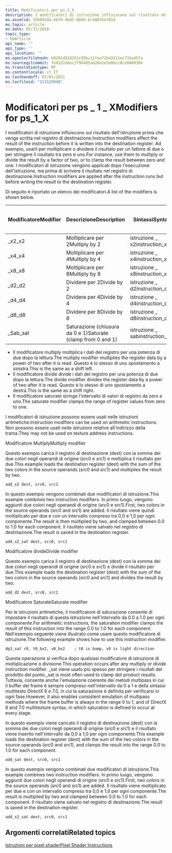 ```yaml
---
title: Modificatori per ps_1_X
description: I modificatori di istruzione influiscono sul risultato dell'istruzione prima che venga scritta nel registro di destinazione. Informazioni sui modificatori per ps_1_X.
ms.assetid: 15b892da-b6fd-4bd5-8889-bc48035e7819
ms.topic: article
ms.date: 05/31/2018
topic_type:
- kbArticle
api_name: ''
api_type: ''
api_location: ''
ms.openlocfilehash: b9291d818252c95bc11fae72bd3311ec733a45fa
ms.sourcegitcommit: 7e4322a6ec1f964d5ad26e2e5e06cc8ce840030e
ms.translationtype: MT
ms.contentlocale: it-IT
ms.lasthandoff: 07/01/2021
ms.locfileid: "113129940"
---
```

# <a name="modifiers-for-ps_1_x"></a><span data-ttu-id="be352-104">Modificatori per ps \_ 1 \_ X</span><span class="sxs-lookup"><span data-stu-id="be352-104">Modifiers for ps\_1\_X</span></span>

<span data-ttu-id="be352-105">I modificatori di istruzione influiscono sul risultato dell'istruzione prima che venga scritta nel registro di destinazione.</span><span class="sxs-lookup"><span data-stu-id="be352-105">Instruction modifiers affect the result of the instruction before it is written into the destination register.</span></span> <span data-ttu-id="be352-106">Ad esempio, usarli per moltiplicare o dividere il risultato per un fattore di due o per stringere il risultato tra zero e uno.</span><span class="sxs-lookup"><span data-stu-id="be352-106">For instance, use them to multiply or divide the result by a factor of two, or to clamp the result between zero and one.</span></span> <span data-ttu-id="be352-107">I modificatori di istruzione vengono applicati dopo l'esecuzione dell'istruzione, ma prima di scrivere il risultato nel registro di destinazione.</span><span class="sxs-lookup"><span data-stu-id="be352-107">Instruction modifiers are applied after the instruction runs but before writing the result to the destination register.</span></span>

<span data-ttu-id="be352-108">Di seguito è riportato un elenco dei modificatori.</span><span class="sxs-lookup"><span data-stu-id="be352-108">A list of the modifiers is shown below.</span></span>



| <span data-ttu-id="be352-109">Modificatore</span><span class="sxs-lookup"><span data-stu-id="be352-109">Modifier</span></span> | <span data-ttu-id="be352-110">Descrizione</span><span class="sxs-lookup"><span data-stu-id="be352-110">Description</span></span>                   | <span data-ttu-id="be352-111">Sintassi</span><span class="sxs-lookup"><span data-stu-id="be352-111">Syntax</span></span>           | <span data-ttu-id="be352-112">Versione 1 \_ 1</span><span class="sxs-lookup"><span data-stu-id="be352-112">Version 1\_1</span></span> | <span data-ttu-id="be352-113">Versione 1 \_ 2</span><span class="sxs-lookup"><span data-stu-id="be352-113">Version 1\_2</span></span>     |<span data-ttu-id="be352-114">Versione 1 \_ 3</span><span class="sxs-lookup"><span data-stu-id="be352-114">Version  1\_3</span></span>    | <span data-ttu-id="be352-115">Versione 1 \_ 4</span><span class="sxs-lookup"><span data-stu-id="be352-115">Version 1\_4</span></span>    |
|----------|-------------------------------|------------------|---------|------|------|------|
| <span data-ttu-id="be352-116">\_x2</span><span class="sxs-lookup"><span data-stu-id="be352-116">\_x2</span></span>     | <span data-ttu-id="be352-117">Moltiplicare per 2</span><span class="sxs-lookup"><span data-stu-id="be352-117">Multiply by 2</span></span>                 | <span data-ttu-id="be352-118">istruzione \_ x2</span><span class="sxs-lookup"><span data-stu-id="be352-118">instruction\_x2</span></span>  | <span data-ttu-id="be352-119">X</span><span class="sxs-lookup"><span data-stu-id="be352-119">X</span></span>       | <span data-ttu-id="be352-120">X</span><span class="sxs-lookup"><span data-stu-id="be352-120">X</span></span>    | <span data-ttu-id="be352-121">X</span><span class="sxs-lookup"><span data-stu-id="be352-121">X</span></span>    | <span data-ttu-id="be352-122">X</span><span class="sxs-lookup"><span data-stu-id="be352-122">X</span></span>    |
| <span data-ttu-id="be352-123">\_x4</span><span class="sxs-lookup"><span data-stu-id="be352-123">\_x4</span></span>     | <span data-ttu-id="be352-124">Moltiplicare per 4</span><span class="sxs-lookup"><span data-stu-id="be352-124">Multiply by 4</span></span>                 | <span data-ttu-id="be352-125">istruzione \_ x4</span><span class="sxs-lookup"><span data-stu-id="be352-125">instruction\_x4</span></span>  | <span data-ttu-id="be352-126">X</span><span class="sxs-lookup"><span data-stu-id="be352-126">X</span></span>       | <span data-ttu-id="be352-127">X</span><span class="sxs-lookup"><span data-stu-id="be352-127">X</span></span>    | <span data-ttu-id="be352-128">X</span><span class="sxs-lookup"><span data-stu-id="be352-128">X</span></span>    | <span data-ttu-id="be352-129">X</span><span class="sxs-lookup"><span data-stu-id="be352-129">X</span></span>    |
| <span data-ttu-id="be352-130">\_x8</span><span class="sxs-lookup"><span data-stu-id="be352-130">\_x8</span></span>     | <span data-ttu-id="be352-131">Moltiplicare per 8</span><span class="sxs-lookup"><span data-stu-id="be352-131">Multiply by 8</span></span>                 | <span data-ttu-id="be352-132">istruzione \_ x8</span><span class="sxs-lookup"><span data-stu-id="be352-132">instruction\_x8</span></span>  |         |      |      | <span data-ttu-id="be352-133">X</span><span class="sxs-lookup"><span data-stu-id="be352-133">X</span></span>    |
| <span data-ttu-id="be352-134">\_d2</span><span class="sxs-lookup"><span data-stu-id="be352-134">\_d2</span></span>     | <span data-ttu-id="be352-135">Dividere per 2</span><span class="sxs-lookup"><span data-stu-id="be352-135">Divide by 2</span></span>                   | <span data-ttu-id="be352-136">istruzione \_ d2</span><span class="sxs-lookup"><span data-stu-id="be352-136">instruction\_d2</span></span>  | <span data-ttu-id="be352-137">X</span><span class="sxs-lookup"><span data-stu-id="be352-137">X</span></span>       | <span data-ttu-id="be352-138">X</span><span class="sxs-lookup"><span data-stu-id="be352-138">X</span></span>    | <span data-ttu-id="be352-139">X</span><span class="sxs-lookup"><span data-stu-id="be352-139">X</span></span>    | <span data-ttu-id="be352-140">X</span><span class="sxs-lookup"><span data-stu-id="be352-140">X</span></span>    |
| <span data-ttu-id="be352-141">\_d4</span><span class="sxs-lookup"><span data-stu-id="be352-141">\_d4</span></span>     | <span data-ttu-id="be352-142">Dividere per 4</span><span class="sxs-lookup"><span data-stu-id="be352-142">Divide by 4</span></span>                   | <span data-ttu-id="be352-143">istruzione \_ d4</span><span class="sxs-lookup"><span data-stu-id="be352-143">instruction\_d4</span></span>  |         |      |      | <span data-ttu-id="be352-144">X</span><span class="sxs-lookup"><span data-stu-id="be352-144">X</span></span>    |
| <span data-ttu-id="be352-145">\_d8</span><span class="sxs-lookup"><span data-stu-id="be352-145">\_d8</span></span>     | <span data-ttu-id="be352-146">Dividere per 8</span><span class="sxs-lookup"><span data-stu-id="be352-146">Divide by 8</span></span>                   | <span data-ttu-id="be352-147">istruzione \_ d8</span><span class="sxs-lookup"><span data-stu-id="be352-147">instruction\_d8</span></span>  |         |      |      | <span data-ttu-id="be352-148">X</span><span class="sxs-lookup"><span data-stu-id="be352-148">X</span></span>    |
| <span data-ttu-id="be352-149">\_Sab</span><span class="sxs-lookup"><span data-stu-id="be352-149">\_sat</span></span>    | <span data-ttu-id="be352-150">Saturazione (chiusura da 0 e 1)</span><span class="sxs-lookup"><span data-stu-id="be352-150">Saturate (clamp from 0 and 1)</span></span> | <span data-ttu-id="be352-151">istruzione \_ sab</span><span class="sxs-lookup"><span data-stu-id="be352-151">instruction\_sat</span></span> | <span data-ttu-id="be352-152">X</span><span class="sxs-lookup"><span data-stu-id="be352-152">X</span></span>       | <span data-ttu-id="be352-153">X</span><span class="sxs-lookup"><span data-stu-id="be352-153">X</span></span>    | <span data-ttu-id="be352-154">X</span><span class="sxs-lookup"><span data-stu-id="be352-154">X</span></span>    | <span data-ttu-id="be352-155">X</span><span class="sxs-lookup"><span data-stu-id="be352-155">X</span></span>    |



 

-   <span data-ttu-id="be352-156">Il modificatore multiply moltiplica i dati del registro per una potenza di due dopo la lettura.</span><span class="sxs-lookup"><span data-stu-id="be352-156">The multiply modifier multiplies the register data by a power of two after it is read.</span></span> <span data-ttu-id="be352-157">Questo è lo stesso di uno spostamento a sinistra.</span><span class="sxs-lookup"><span data-stu-id="be352-157">This is the same as a shift left.</span></span>
-   <span data-ttu-id="be352-158">Il modificatore divide divide i dati del registro per una potenza di due dopo la lettura.</span><span class="sxs-lookup"><span data-stu-id="be352-158">The divide modifier divides the register data by a power of two after it is read.</span></span> <span data-ttu-id="be352-159">Questo è lo stesso di uno spostamento a destra.</span><span class="sxs-lookup"><span data-stu-id="be352-159">This is the same as a shift right.</span></span>
-   <span data-ttu-id="be352-160">Il modificatore saturate stringe l'intervallo di valori di registro da zero a uno.</span><span class="sxs-lookup"><span data-stu-id="be352-160">The saturate modifier clamps the range of register values from zero to one.</span></span>

<span data-ttu-id="be352-161">I modificatori di istruzione possono essere usati nelle istruzioni aritmetiche.</span><span class="sxs-lookup"><span data-stu-id="be352-161">Instruction modifiers can be used on arithmetic instructions.</span></span> <span data-ttu-id="be352-162">Non possono essere usati nelle istruzioni relative all'indirizzo della trama.</span><span class="sxs-lookup"><span data-stu-id="be352-162">They may not be used on texture address instructions.</span></span>

<span data-ttu-id="be352-163">Modificatore Multiply</span><span class="sxs-lookup"><span data-stu-id="be352-163">Multiply modifier</span></span>

<span data-ttu-id="be352-164">Questo esempio carica il registro di destinazione (dest) con la somma dei due colori negli operandi di origine (src0 e src1) e moltiplica il risultato per due.</span><span class="sxs-lookup"><span data-stu-id="be352-164">This example loads the destination register (dest) with the sum of the two colors in the source operands (src0 and src1) and multiplies the result by two.</span></span>


```
add_x2 dest, src0, src1
```



<span data-ttu-id="be352-165">In questo esempio vengono combinati due modificatori di istruzione.</span><span class="sxs-lookup"><span data-stu-id="be352-165">This example combines two instruction modifiers.</span></span> <span data-ttu-id="be352-166">In primo luogo, vengono aggiunti due colori negli operandi di origine (src0 e src1).</span><span class="sxs-lookup"><span data-stu-id="be352-166">First, two colors in the source operands (src0 and src1) are added.</span></span> <span data-ttu-id="be352-167">Il risultato viene quindi moltiplicato per due e con un intervallo compreso tra 0,0 e 1,0 per ogni componente.</span><span class="sxs-lookup"><span data-stu-id="be352-167">The result is then multiplied by two, and clamped between 0.0 to 1.0 for each component.</span></span> <span data-ttu-id="be352-168">Il risultato viene salvato nel registro di destinazione.</span><span class="sxs-lookup"><span data-stu-id="be352-168">The result is saved in the destination register.</span></span>


```
add_x2_sat dest, src0, src1
```



<span data-ttu-id="be352-169">Modificatore divide</span><span class="sxs-lookup"><span data-stu-id="be352-169">Divide modifier</span></span>

<span data-ttu-id="be352-170">Questo esempio carica il registro di destinazione (dest) con la somma dei due colori negli operandi di origine (src0 e src1) e divide il risultato per due.</span><span class="sxs-lookup"><span data-stu-id="be352-170">This example loads the destination register (dest) with the sum of the two colors in the source operands (src0 and src1) and divides the result by two.</span></span>


```
add_d2 dest, src0, src1
```



<span data-ttu-id="be352-171">Modificatore Saturate</span><span class="sxs-lookup"><span data-stu-id="be352-171">Saturate modifier</span></span>

<span data-ttu-id="be352-172">Per le istruzioni aritmetiche, il modificatore di saturazione consente di impostare il risultato di questa istruzione nell'intervallo da 0.0 a 1.0 per ogni componente.</span><span class="sxs-lookup"><span data-stu-id="be352-172">For arithmetic instructions, the saturation modifier clamps the result of this instruction into the range 0.0 to 1.0 for each component.</span></span> <span data-ttu-id="be352-173">Nell'esempio seguente viene illustrato come usare questo modificatore di istruzione.</span><span class="sxs-lookup"><span data-stu-id="be352-173">The following example shows how to use this instruction modifier.</span></span>


```
dp3_sat r0, t0_bx2, v0_bx2    ; t0 is bump, v0 is light direction
```



<span data-ttu-id="be352-174">Questa operazione si verifica dopo qualsiasi modificatore di istruzione di moltiplicazione o divisione.</span><span class="sxs-lookup"><span data-stu-id="be352-174">This operation occurs after any multiply or divide instruction modifier.</span></span> <span data-ttu-id="be352-175">\_sat viene usato più spesso per stringere i risultati del prodotto del punto.</span><span class="sxs-lookup"><span data-stu-id="be352-175">\_sat is most often used to clamp dot product results.</span></span> <span data-ttu-id="be352-176">Tuttavia, consente anche l'emulazione coerente dei metodi multipass in cui il buffer dei frame è sempre compreso nell'intervallo da 0 a 1 e della sintassi multitesto DirectX 6 e 7.0, in cui la saturazione è definita per verificarsi in ogni fase.</span><span class="sxs-lookup"><span data-stu-id="be352-176">However, it also enables consistent emulation of multipass methods where the frame buffer is always in the range 0 to 1, and of DirectX 6 and 7.0 multitexture syntax, in which saturation is defined to occur at every stage.</span></span>

<span data-ttu-id="be352-177">In questo esempio viene caricato il registro di destinazione (dest) con la somma dei due colori negli operandi di origine (src0 e src1) e il risultato viene inserito nell'intervallo da 0,0 a 1,0 per ogni componente.</span><span class="sxs-lookup"><span data-stu-id="be352-177">This example loads the destination register (dest) with the sum of the two colors in the source operands (src0 and src1), and clamps the result into the range 0.0 to 1.0 for each component.</span></span>


```
add_sat dest, src0, src1
```



<span data-ttu-id="be352-178">In questo esempio vengono combinati due modificatori di istruzione.</span><span class="sxs-lookup"><span data-stu-id="be352-178">This example combines two instruction modifiers.</span></span> <span data-ttu-id="be352-179">In primo luogo, vengono aggiunti due colori negli operandi di origine (src0 e src1).</span><span class="sxs-lookup"><span data-stu-id="be352-179">First, two colors in the source operands (src0 and src1) are added.</span></span> <span data-ttu-id="be352-180">Il risultato viene moltiplicato per due e con un intervallo compreso tra 0,0 e 1,0 per ogni componente.</span><span class="sxs-lookup"><span data-stu-id="be352-180">The result is multiplied by two and clamped between 0.0 to 1.0 for each component.</span></span> <span data-ttu-id="be352-181">Il risultato viene salvato nel registro di destinazione.</span><span class="sxs-lookup"><span data-stu-id="be352-181">The result is saved in the destination register.</span></span>


```
add_x2_sat dest, src0, src1
```



## <a name="related-topics"></a><span data-ttu-id="be352-182">Argomenti correlati</span><span class="sxs-lookup"><span data-stu-id="be352-182">Related topics</span></span>

<dl> <dt>

[<span data-ttu-id="be352-183">Istruzioni per pixel shader</span><span class="sxs-lookup"><span data-stu-id="be352-183">Pixel Shader Instructions</span></span>](dx9-graphics-reference-asm-ps-instructions.md)
</dt> </dl>

 

 




